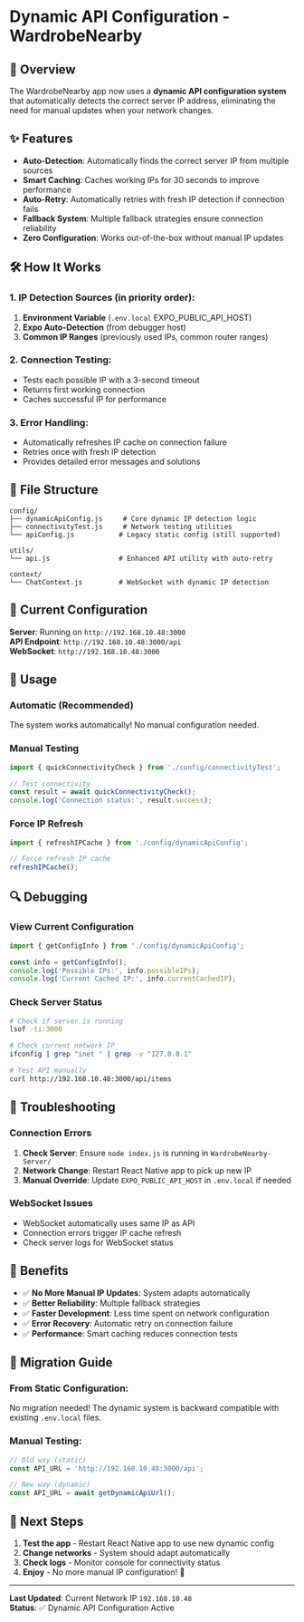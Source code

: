 # Dynamic API Configuration - WardrobeNearby

## 🚀 Overview

The WardrobeNearby app now uses a **dynamic API configuration system** that automatically detects the correct server IP address, eliminating the need for manual updates when your network changes.

## ✨ Features

- **Auto-Detection**: Automatically finds the correct server IP from multiple sources
- **Smart Caching**: Caches working IPs for 30 seconds to improve performance  
- **Auto-Retry**: Automatically retries with fresh IP detection if connection fails
- **Fallback System**: Multiple fallback strategies ensure connection reliability
- **Zero Configuration**: Works out-of-the-box without manual IP updates

## 🛠️ How It Works

### 1. IP Detection Sources (in priority order):
1. **Environment Variable** (`.env.local` EXPO_PUBLIC_API_HOST)
2. **Expo Auto-Detection** (from debugger host)
3. **Common IP Ranges** (previously used IPs, common router ranges)

### 2. Connection Testing:
- Tests each possible IP with a 3-second timeout
- Returns first working connection
- Caches successful IP for performance

### 3. Error Handling:
- Automatically refreshes IP cache on connection failure
- Retries once with fresh IP detection
- Provides detailed error messages and solutions

## 📁 File Structure

```
config/
├── dynamicApiConfig.js     # Core dynamic IP detection logic
├── connectivityTest.js     # Network testing utilities  
└── apiConfig.js           # Legacy static config (still supported)

utils/
└── api.js                 # Enhanced API utility with auto-retry

context/
└── ChatContext.js         # WebSocket with dynamic IP detection
```

## 🔧 Current Configuration

**Server**: Running on `http://192.168.10.48:3000`  
**API Endpoint**: `http://192.168.10.48:3000/api`  
**WebSocket**: `http://192.168.10.48:3000`

## 📱 Usage

### Automatic (Recommended)
The system works automatically! No manual configuration needed.

### Manual Testing
```javascript
import { quickConnectivityCheck } from './config/connectivityTest';

// Test connectivity
const result = await quickConnectivityCheck();
console.log('Connection status:', result.success);
```

### Force IP Refresh
```javascript
import { refreshIPCache } from './config/dynamicApiConfig';

// Force refresh IP cache
refreshIPCache();
```

## 🔍 Debugging

### View Current Configuration
```javascript
import { getConfigInfo } from './config/dynamicApiConfig';

const info = getConfigInfo();
console.log('Possible IPs:', info.possibleIPs);
console.log('Current Cached IP:', info.currentCachedIP);
```

### Check Server Status
```bash
# Check if server is running
lsof -ti:3000

# Check current network IP
ifconfig | grep "inet " | grep -v "127.0.0.1"

# Test API manually  
curl http://192.168.10.48:3000/api/items
```

## 🚨 Troubleshooting

### Connection Errors
1. **Check Server**: Ensure `node index.js` is running in `WardrobeNearby-Server/`
2. **Network Change**: Restart React Native app to pick up new IP
3. **Manual Override**: Update `EXPO_PUBLIC_API_HOST` in `.env.local` if needed

### WebSocket Issues  
- WebSocket automatically uses same IP as API
- Connection errors trigger IP cache refresh
- Check server logs for WebSocket status

## 🎯 Benefits

- ✅ **No More Manual IP Updates**: System adapts automatically
- ✅ **Better Reliability**: Multiple fallback strategies  
- ✅ **Faster Development**: Less time spent on network configuration
- ✅ **Error Recovery**: Automatic retry on connection failure
- ✅ **Performance**: Smart caching reduces connection tests

## 🔄 Migration Guide

### From Static Configuration:
No migration needed! The dynamic system is backward compatible with existing `.env.local` files.

### Manual Testing:
```javascript
// Old way (static)
const API_URL = 'http://192.168.10.48:3000/api';

// New way (dynamic)  
const API_URL = await getDynamicApiUrl();
```

## 📝 Next Steps

1. **Test the app** - Restart React Native app to use new dynamic config
2. **Change networks** - System should adapt automatically  
3. **Check logs** - Monitor console for connectivity status
4. **Enjoy** - No more manual IP configuration! 🎉

---

**Last Updated**: Current Network IP `192.168.10.48`  
**Status**: ✅ Dynamic API Configuration Active
